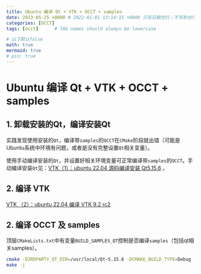```yaml
---
title: Ubuntu 编译 Qt + VTK + OCCT + samples
date: 2023-05-25 +0800 # 2022-01-01 13:14:15 +0800 只写日期也行；不写秒也行；这样也行 2022-03-09T00:55:42+08:00
categories: [OCCT]
tags: [occt]      # TAG names should always be lowercase

# 以下默认false
math: true
mermaid: true
# pin: true
---
```


# Ubuntu 编译 Qt + VTK + OCCT + samples

## 1. 卸载安装的Qt，编译安装Qt

实践发现使用安装的`Qt`，编译带`samples`的`OCCT`在`CMake`阶段就出错（可能是Ubuntu系统中环境有问题，或者是没有完整设置`Qt`相关变量）。

使用手动编译安装的`Qt`，并设置好相关环境变量可正常编译带`samples`的`OCCT`。手动编译安装`Qt`见：[VTK（1）：ubuntu 22.04 源码编译安装 Qt5.15.6](https://www.cnblogs.com/vaughnhuang/articles/16678048.html) 。

## 2. 编译 VTK

[VTK （2）：ubuntu 22.04 编译 VTK 9.2 rc2](https://www.cnblogs.com/vaughnhuang/articles/16683118.html)

## 2. 编译 OCCT 及 samples

顶层`CMakeLists.txt`中有变量`BUILD_SAMPLES_QT`控制是否编译`samples`（包括qt相关samples）。

```bash
cmake -D3RDPARTY_QT_DIR=/usr/local/Qt-5.15.6 -DCMAKE_BUILD_TYPE=Debug -DBUILD_SAMPLES_QT=ON ..
make -j
```
